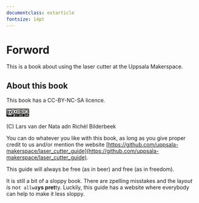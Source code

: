 ```yaml
---
documentclass: extarticle
fontsize: 14pt
---
```


# Forword

This is a book about using the laser cutter at the Uppsala Makerspace.

## About this book

This book has a CC-BY-NC-SA licence.

![Licence for this book](CC-BY-NC-SA.png)

(C) Lars van der Nata adn Richèl Bilderbeek

You can do whatever you like with this book,
as long as you give proper credit to us
and/or mention the website 
[https://github.com/uppsala-makerspace/laser_cutter_guide](https://github.com/uppsala-makerspace/laser_cutter_guide).

This guide will always be free (as in beer) and free (as in freedom).

It is still a bit of a sloppy book.
There are zpelling misstakes and the la*yout i*s no`t allw`a**ys pret**ty.
Luckily, this guide has a website where everybody can help
to make it less sloppy.
